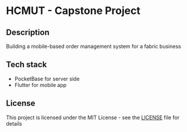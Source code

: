 # HCMUT - Capstone Project

## Description

Building a mobile-based order management system for a fabric business

## Tech stack

- PocketBase for server side
- Flutter for mobile app

## License

This project is licensed under the MIT License - see the [LICENSE](LICENSE) file for details
